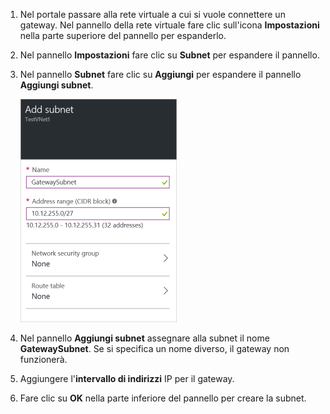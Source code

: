1. Nel portale passare alla rete virtuale a cui si vuole connettere un gateway. Nel pannello della rete virtuale fare clic sull'icona **Impostazioni** nella parte superiore del pannello per espanderlo. 

2. Nel pannello **Impostazioni** fare clic su **Subnet** per espandere il pannello.

3. Nel pannello **Subnet** fare clic su **Aggiungi** per espandere il pannello **Aggiungi subnet**.

	![Aggiungere la subnet del gateway](./media/vpn-gateway-add-gwsubnet-rm-portal-include/addgwsubnet250.png)

4. Nel pannello **Aggiungi subnet** assegnare alla subnet il nome **GatewaySubnet**. Se si specifica un nome diverso, il gateway non funzionerà.

5. Aggiungere l'**intervallo di indirizzi** IP per il gateway.

6. Fare clic su **OK** nella parte inferiore del pannello per creare la subnet.



